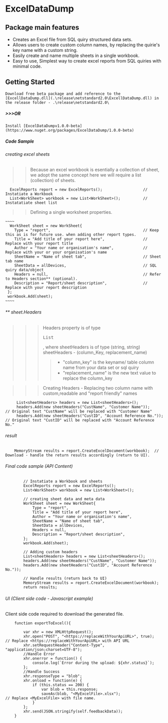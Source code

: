 # ExcelDataDump

## Package main features
 + Creates an Excel file from SQL quiry structured data sets.
 + Allows users to create custom column names, by replacing the quirie's key name with a custom string.
 + Easily create and name multiple sheets in a single workbook.
 + Easy to use, Simplest way to create excel reports from SQL quiries with minimal code.

## Getting Started

    Download free beta package and add reference to the [ExcellDataDump.dll](.\release\netstandard2.0\ExcellDataDump.dll) in the release folder - .\release\netstandard2.0\
##### >>>OR 
    Install [ExcelDataDumpv1.0.0-beta](https://www.nuget.org/packages/ExcelDataDump/1.0.0-beta) 

##### Code Sample

###### creating excel sheets

>>Because an excel workbook is esentially a collection of sheet, we adopt the same concept here
>>we will require a list (collection)  of sheets.

      ExcelReports report = new ExcelReports();                  // Instatiate a Workbook
      List<WorkSheet> workbook = new List<WorkSheet>();          // Instatatiate sheet list

>>Defining a single worksheet properties.

    ~~~~
      WorkSheet sheet = new WorkSheet{
        Type = "report",                                         // Keep this as is for future use. when adding other report types.
        Title = "Add title of your report here",                 // Replace with your report title
        Author = "Your name or organisation's name",             // Replace with your or your organisation's name
        SheetName = "Name of sheet tab",                         // Sheet tab name
        SheetData = allDevices,                                  // SQL quiry data/object
        Headers = null,                                          // Refer to Headers section** (optional).
        Description = "Report/sheet description",                // Replace with your report description
     };
     workbook.Add(sheet);
    ~~~~

###### ** sheet.Headers

>>> Headers property is of type <pre>List<sheetHeaders></pre> , where sheetHeaders is of type (string, string)
>>> sheetHeaders - (column_Key, replacement_name) 
>>>> - "column_key" is the keyname/ table column name from your data set or sql quiry
>>>> - "replacement_name" is the new text value to replace the column_key

>>> Creating Headers
>>>     - Replacing two column name with custom,readable and "report friendly" names
~~~
     List<sheetHeaders> headers = new List<sheetHeaders>();            
     headers.Add(new sheetHeaders("CustName", "Customer Name"));       // Original text "CustName" will be replaced with "Customer Name"
     headers.Add(new sheetHeaders("CustID", "Account Reference No.")); // Original text "CustID" will be replaced with "Account Reference No."
~~~
###### result

~~~
    MemoryStream results = report.CreateExcelDocument(workbook);  // Download - handle the return results accordingly (return to UI). 
~~~

###### Final code sample (API Content)

~~~
        // Instatiate a Workbook and sheets
        ExcelReports report = new ExcelReports();
        List<WorkSheet> workbook = new List<WorkSheet>();

        // creating sheet data and meta data
        WorkSheet sheet = new WorkSheet{
            Type = "report",
            Title = "Add title of your report here",
            Author = "Your name or organisation's name",
            SheetName = "Name of sheet tab",
            SheetData = allDevices,
            Headers = null,
            Description = "Report/sheet description",
        };
        workbook.Add(sheet);
        
        // Adding custom headers
        List<sheetHeaders> headers = new List<sheetHeaders>();
        headers.Add(new sheetHeaders("CustName", "Customer Name"));
        headers.Add(new sheetHeaders("CustID", "Account Reference No."));

        // Handle results (return back to UI)
        MemoryStream results = report.CreateExcelDocument(workbook);
        return results;
~~~

###### UI (Client side code - Javascript example)

Client side code required to download the generated file.

~~~
    function exportToExcel(){

        var xhr = new XMLHttpRequest();
        xhr.open("POST", "<https://replaceWithYourApiURL>", true);                // Replace <https://replaceWithYourApiURL> with API URL
        xhr.setRequestHeader("Content-Type", "application/json;charset=UTF-8");
        //Handle Error
        xhr.onerror = function() {
            console.log(`Error during the upload: ${xhr.status}`);
        };
        //Handle Success
        xhr.responseType = "blob";
        xhr.onload = function(e) {
            if (this.status == 200) {
                var blob = this.response;
                saveAs(blob, "<MyExcelFile>.xlsx");                               // Replace <MyExcelFile> with file name.
            }
        };
        xhr.send(JSON.stringify(self.feedbackData));
    }
~~~


